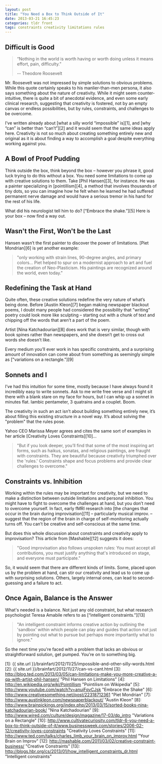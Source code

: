 ```yaml
---
layout: post
title: "You Need a Box to Think Outside of It"
date: 2013-03-21 16:45:23
categories: tldr front
tags: constraints creativity limitations rules
---
```


## Difficult is Good

> “Nothing in the world is worth having or worth doing unless it means effort, pain, difficulty.”
> 
> -- Theodore Roosevelt

Mr. Roosevelt was not impressed by simple solutions to obvious problems. While this quote certainly speaks to his manlier-than-men persona, it also says something about the nature of creativity. While it might seem counter-intuitive, there is quite a bit of anecdotal evidence, and even some early clinical research, suggesting that creativity is fostered, not by an empty canvas or endless possibilities, but by rules, constraints, and challenges to be overcome.

I’ve written already about [what a silly world “impossible” is][1], and [why “can” is better than “can’t”][2] and it would seem that the same ideas apply here. Creativity is not so much about creating something entirely new and original as it is about finding a way to accomplish a goal despite everything working against you.

## A Bowl of Proof Pudding

Think outside the box, think beyond the box – however you phrase it, good luck trying to do this without a box. You need some limitations to come up with creative solutions to them. Take [Phil Hansen][3], for instance. He was a painter specializing in [pointillism][4], a method that involves thousands of tiny dots, so you can imagine how he felt when he learned he had suffered permanent nerve damage and would have a serious tremor in his hand for the rest of his life.

What did his neurologist tell him to do? [“Embrace the shake.”][5] Here is your box – now find a way out.

## Wasn't the First, Won't be the Last

Hansen wasn’t the first painter to discover the power of limitations. [Piet Mondrian][6] is yet another example:

>"only working with strain lines, 90-degree angles, and primary colors… Piet helped to spur on a modernist
> approach to art and fuel the creation of Neo-Plasticism. His paintings are recognized around the world, even
> today."

## Redefining the Task at Hand

Quite often, these creative solutions redefine the very nature of what’s being done. Before [Austin Kleon][7] began making newspaper blackout poems, I doubt many people had considered the possibility that "writing" poetry could look more like sculpting – starting out with a chunk of text and chipping off the words that aren’t a part of the poem.

Artist [Nina Katchadourian][8] does work that is very similar, though with book spines rather than newspapers, and she doesn’t get to cross out words she doesn’t like.

Every medium you’ll ever work in has specific constraints, and a surprising amount of innovation can come about from something as seemingly simple as ["variations on a rectangle."][9] 

## Sonnets and I

I’ve had this intuition for some time, mostly because I have always found it incredibly easy to write sonnets. Ask to me write free verse and I might sit there with a blank stare on my face for hours, but I can whip up a sonnet in minutes flat. Iambic pentameter, 3 quatrains and a couplet. Boom.

The creativity in such an act isn’t about building something entirely new, it’s about filling this existing structure in a novel way. It’s about solving the "problem" that the rules pose.

Yahoo CEO Marissa Meyer agrees and cites the same sort of examples in her article [Creativity Loves Constraints][10]...

> "But if you look deeper, you’ll find that some of the most inspiring art forms, such as haikus, sonatas, and
> religious paintings, are fraught with constraints. They are beautiful because creativity triumphed over the
> 'rules.' Constraints shape and focus problems and provide clear challenges to overcome."

## Constraints vs. Inhibition

Working within the rules may be important for creativity, but we need to make a distinction between outside limitations and personal inhibition. You might have to fight to overcome the challenges at hand, but you don’t need to overcome yourself. In fact, early fMRI research into [the changes that occur in the brain during improvisation][11] – particularly musical improv. – suggest that the region of the brain in charge of self-monitoring actually turns off. You can’t be creative and self-conscious at the same time.

But does this whole discussion about constraints and creativity apply to improvisation? This article from [Mashable][12] suggests it does:

> "Good improvisation also follows unspoken rules: You must accept all contributions, you must justify anything
> that's introduced on stage, and everyone must participate."

So, it would seem that there are different kinds of limits. Some, placed upon us by the problem at hand, can stir our creativity and lead us to come up with surprising solutions. Others, largely internal ones, can lead to second-guessing and a failure to act.

## Once Again, Balance is the Answer

What's needed is a balance. Not just any old constraint, but what research psychologist Teresa Amabile refers to as [“intelligent constraints.”][13]
 
> "An intelligent constraint informs creative action by outlining the 'sandbox' within which people can play
> and guides that action not just by pointing out what to pursue but perhaps more importantly what to ignore."

So the next time you're faced with a problem that lacks an obvious or straightforward solution, get pumped. You're on to something big.

[1]: {{ site.url }}/brainfart/2012/11/25/impossible-and-other-silly-words.html
[2]: {{ site.url }}/brainfart/2012/11/27/can-vs-cant.html
[3]: http://blog.ted.com/2013/03/05/can-limitations-make-you-more-creative-a-qa-with-artist-phil-hansen/ "Phil Hansen on Limitations"
[4]: http://en.wikipedia.org/wiki/Pointillism "Pointilism on Wikipedia"
[5]: http://www.youtube.com/watch?v=anujFqvCJsk "Embrace the Shake"
[6]: http://www.creativesomething.net/post/22318712361 "Piet Mondrian"
[7]: http://www.austinkleon.com/newspaperblackout/ "Austin Kleon"
[8]: http://www.brainpickings.org/index.php/2013/03/15/sorted-books-nina-katchadourian-book/ "Nina Katchadourian"
[9]: http://www.wired.com/culture/design/magazine/17-03/dp_intro "Variations on a Rectangle"
[10]: http://www.cultivatecuriosity.com/tldr-6-you-need-a-box-to-think-outside-of-it/www.businessweek.com/stories/2006-02-12/creativity-loves-constraints "Creativity Loves Constraints"
[11]: http://www.ted.com/talks/charles_limb_your_brain_on_improv.html "Your Brain on Improv"
[12]: http://mashable.com/2011/03/02/creative-constraint-business/ "Creative Constraints"
[13]: http://blogs.hbr.org/cs/2013/01/how_intelligent_constraints_dr.html "Intelligent constraints" 
